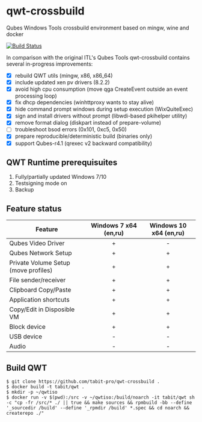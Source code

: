 # qwt-crossbuild
Qubes Windows Tools crossbuild environment based on mingw, wine and docker

[![Build Status](https://travis-ci.org/tabit-pro/qwt-crossbuild.svg?branch=master)](https://travis-ci.org/tabit-pro/qwt-crossbuild)

In comparison with the original ITL's Qubes Tools qwt-crossbuild contains several in-progress improvements:

- [x] rebuild QWT utils (mingw, x86, x86\_64)
- [x] include updated xen pv drivers (8.2.2)
- [x] avoid high cpu consumption (move qga CreateEvent outside an event processing loop)
- [x] fix dhcp dependencies (winhttproxy wants to stay alive)
- [x] hide command prompt windows during setup execution (WixQuiteExec)
- [x] sign and install drivers without prompt (libwdi-based pkihelper utility)
- [x] remove format dialog (diskpart instead of prepare-volume)
- [ ] troubleshoot bsod errors (0x101, 0xc5, 0x50)
- [x] prepare reproducible/deterministic build (binaries only)
- [x] support Qubes-r4.1 (qrexec v2 backward compatibility)

## QWT Runtime prerequisuites

1. Fully/partially updated Windows 7/10
1. Testsigning mode on
1. Backup

## Feature status
| Feature | Windows 7 x64 (en,ru)| Windows 10 x64 (en,ru) |
| --- | :---: | :---: |
| Qubes Video Driver | + | - |
| Qubes Network Setup | + | + |
| Private Volume Setup (move profiles)  | + | + |
| File sender/receiver | + | + |
| Clipboard Copy/Paste | + | + |
| Application shortcuts | + | + |
| Copy/Edit in Disposible VM | + | + |
| Block device | + | + |
| USB device | - | - |
| Audio | - | - |

## Build QWT

```shell_session
$ git clone https://github.com/tabit-pro/qwt-crossbuild .
$ docker build -t tabit/qwt .
$ mkdir -p ~/qwtiso
$ docker run -v $(pwd):/src -v ~/qwtiso:/build/noarch -it tabit/qwt sh -c "cp -fr /src/* ./ || true && make sources && rpmbuild -bb --define '_sourcedir /build' --define '_rpmdir /build' *.spec && cd noarch && createrepo ./"
```

